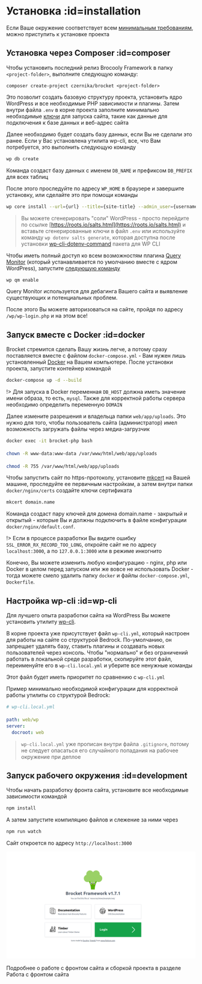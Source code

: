 # Установка :id=installation

Если Ваше окружение соответствует всем [минимальным требованиям](ru/getting-started/requirements.md), можно приступить к установке проекта

## Установка через Composer :id=composer

Чтобы установить последний релиз Brocooly Framework в папку `<project-folder>`, выполните следующую команду:

```
composer create-project czernika/brocket <project-folder>
```

Это позволит создать базовую структуру проекта, установить ядро WordPress и все необходимые PHP зависимости и плагины. Затем внутри файла  `.env` в корне проекта заполните минимально необходимые [ключи](ru/getting-started/env.md?id=env) для запуска сайта, такие как данные для подключения к базе данных и веб-адрес сайта

Далее необходимо будет создать базу данных, если Вы не сделали это ранее. Если у Вас установлена утилита wp-cli, все, что Вам потребуется, это выполнить следующую команду

```sh
wp db create
```

Команда создаст базу данных с именем `DB_NAME` и префиксом `DB_PREFIX` для всех таблиц

После этого проследуйте по адресу `WP_HOME` в браузере и завершите установку, или сделайте это при помощи команды

```sh
wp core install --url={url} --title={site-title} --admin_user={username} [--admin_password={password}] --admin_email={email} [--skip-email]
```

> Вы можете сгенерировать "соли" WordPress - просто перейдите по ссылке [https://roots.io/salts.html](https://roots.io/salts.html) и вставьте сгенерированные ключи в файл `.env` или используйте команду `wp dotenv salts generate`, которая доступна после установки [wp-cli-dotenv-command](https://github.com/aaemnnosttv/wp-cli-dotenv-command) пакета для WP CLI

Чтобы иметь полный доступ ко всем возможностям плагина [Query Monitor](https://querymonitor.com/) (который устанавливается по умолчанию вместе с ядром WordPress), запустите [следующую команду](https://github.com/johnbillion/query-monitor/wiki/db.php-Symlink#using-wp-cli)

```sh
wp qm enable
```

Query Monitor используется для дебагинга Вашего сайта и выявление существующих и потенциальных проблем.

После этого Вы можете авторизоваться на сайте, пройдя по адресу `/wp/wp-login.php` и на этом все!

## Запуск вместе с Docker :id=docker

Brocket стремится сделать Вашу жизнь легче, а потому сразу поставляется вместе с файлом `docker-compose.yml` - Вам нужен лишь установленный [Docker](https://www.docker.com/) на Вашем компьютере. После установки проекта, запустите контейнер командой

```sh
docker-compose up -d --build
```

!> Для запуска в Docker переменная `DB_HOST` должна иметь значение имени образа, то есть, `mysql`. Также для корректной работы сервера необходимо определить переменную `DOMAIN`

Далее измените разрешения и владельца папки `web/app/uploads`. Это нужно для того, чтобы пользователь сайта (администратор) имел возможность загружать файлы через медиа-загрузчик

```sh
docker exec -it brocket-php bash

chown -R www-data:www-data /var/www/html/web/app/uploads

chmod -R 755 /var/www/html/web/app/uploads
```

Чтобы запустить сайт по https-протоколу, установите [mkcert](https://github.com/FiloSottile/mkcert) на Вашей машине, проследуйте ее первичным настройкам, а затем внутри папки `docker/nginx/certs` создайте ключи сертификата

```sh
mkcert domain.name
```

Команда создаст пару ключей для домена domain.name - закрытый и открытый - которые Вы и должны подключить в файле конфигурации `docker/nginx/default.conf`.

!> Если в процессе разработки Вы видите ошибку `SSL_ERROR_RX_RECORD_TOO_LONG`, откройте сайт не по адресу `localhost:3000`, а по `127.0.0.1:3000` или в режиме инкогнито

Конечно, Вы можете изменить любую конфигурацию - nginx, php или Docker в целом перед запуском или же вовсе не использовать Docker - тогда можете смело удалить папку `docker` и файлы `docker-compose.yml`, `Dockerfile`.

## Настройка wp-cli :id=wp-cli

Для лучшего опыта разработки сайта на WordPress Вы можете установить утилиту [wp-cli](https://wp-cli.org).

В корне проекта уже присутствует файл `wp-cli.yml`, который настроен для работы на сайте со структурой Bedrock. По-умолчанию, он запрещает удалять базу, ставить плагины и создавать новых пользователей через консоль. Чтобы "нормально" и без ограничений работать в локальной среде разработки, скопируйте этот файл, переименуйте его в `wp-cli.local.yml` и уберите все ненужные команды

Этот файл будет иметь приоритет по сравнению с `wp-cli.yml`

Пример минимально необходимой конфигурации для корректной работы утилиты со структурой Bedrock:

```yml
# wp-cli.local.yml

path: web/wp
server:
  docroot: web
```

> `wp-cli.local.yml` уже прописан внутри файла `.gitignore`, потому не следует опасаться его случайного попадания на рабочее окружение при деплое

## Запуск рабочего окружения :id=development

Чтобы начать разработку фронта сайта, установите все необходимые зависимости командой

```sh
npm install
```

А затем запустите компиляцию файлов и слежение за ними через

```sh
npm run watch
```

Сайт откроется по адресу `http://localhost:3000`

![Главный экран](../../_media/screen.png)

Подробнее о работе с фронтом сайта и сборкой проекта в разделе Работа с фронтом сайта